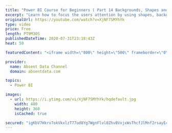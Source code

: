 ```yaml
---
title: "Power BI Course for Beginners ( Part 14 Backgrounds, Shapes and Wallpaper )"
excerpt: "Learn how to focus the users attention by using shapes, backgrounds and wallpapers. Maxizime your white space and utlilize dashboard design techniques to make a stunning and insightful visual."
originalUrl: https://youtube.com/watch?v=XjNF7SMYhYk
type: video
price: Free
length: PT9M30S
publishedDateTime: 2020-07-31T23:18:43Z
heat: 50

featuredContent: "<iframe width=\"800\" height=\"500\" frameborder=\"0\" src=\"https://www.youtube.com/embed/XjNF7SMYhYk\" allow=\"accelerometer; autoplay; encrypted-media; gyroscope; picture-in-picture\" allowfullscreen></iframe>"

provider:
  name: Absent Data Channel
  domain: absentdata.com

topics:
  - Power BI

images:
  - url: https://i.ytimg.com/vi/XjNF7SMYhYk/hqdefault.jpg
    width: 480
    height: 360
    isCached: true

secured: "igKbV7Hkrv7okVkxlzT77ud8Yg7WgnFlvl0Zhv8VxjxWsThcfJlMnf2rsayEcFRMesdhfkj8qQCVuR28QT6xX9SfHtv+nWBa7t0Ai9uqRqWgjHSdc6hLU+liGX31gmO2igr6kjYMYyurLrgRlbpx+NcRumKIL/9JqOB6tdEpu7rip1jZOdWbJqlSH9yyYpporH3YW1mAMpaFZp3V4GRmJpZz5SpqtT/9Hsx9LnD9HTEQ6KTsu1z20DdqPlF14YV7+Cp+Xx0uOBwYUO/6VZJo3bqoPu38jLeFrWeU3wLjn9lqzE4gsA7iUP1pVsokI9jUd0aTix7AqjhUHC+aspE+XmQQ1QA67+ZvDlW/k4kFsHkr5ddTlqUq1TiVSF33vnRaSEHjQs/9zzc2QxhvIpMVS8n6VhcfvsE1S1kGFRjTOqI=;WFhNmsv+Vy6rvK0kK/pzhw=="
---
```


